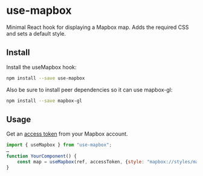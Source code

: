 # use-mapbox

Minimal React hook for displaying a Mapbox map. Adds the required CSS and sets a default style.

## Install

Install the useMapbox hook:
```sh
npm install --save use-mapbox
```

Also be sure to install peer dependencies so it can use mapbox-gl:
```sh
npm install --save mapbox-gl
```

## Usage

Get an [access token](https://account.mapbox.com/access-tokens/) from your Mapbox account.

```js
import { useMapbox } from "use-mapbox";
…
function YourComponent() {
    const map = useMapbox(ref, accessToken, {style: "mapbox://styles/mapbox/streets-v11"});
}
```

